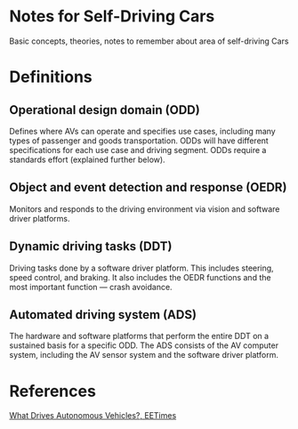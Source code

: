 Notes for Self-Driving Cars
==========================
Basic concepts, theories, notes to remember about area of self-driving Cars

# Definitions

## Operational design domain (ODD)
Defines where AVs can operate and specifies use cases, including many types of passenger and goods transportation. ODDs will have different specifications for each use case and driving segment. ODDs require a standards effort (explained further below).
## Object and event detection and response (OEDR)
Monitors and responds to the driving environment via vision and software driver platforms.
## Dynamic driving tasks (DDT)
Driving tasks done by a software driver platform. This includes steering, speed control, and braking. It also includes the OEDR functions and the most important function — crash avoidance.
## Automated driving system (ADS)
The hardware and software platforms that perform the entire DDT on a sustained basis for a specific ODD. The ADS consists of the AV computer system, including the AV sensor system and the software driver platform.


# References
[What Drives Autonomous Vehicles?, EETimes][eetimeslink]

[eetimeslink]: https://www.eetimes.com/what-drives-autonomous-vehicles/?utm_source=newsletter&utm_campaign=link&utm_medium=EETimesDaily-20220406&oly_enc_id=5912G6597689J8Z

